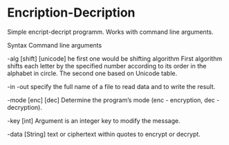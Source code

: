 # Encription-Decription
Simple encript-decript programm. Works with command line arguments.

Syntax 
Command line arguments

-alg [shift] [unicode]
he first one would be shifting algorithm 
First algorithm shifts each letter by the specified number according to its order in the alphabet in circle. 
The second one  based on Unicode table.

-in 
-out 
specify the full name of a file to read data and to write the result.

-mode [enc] [dec]
Determine the program’s mode (enc - encryption, dec - decryption). 

-key [int]
Argument is an integer key to modify the message.

-data [String]
text or ciphertext within quotes to encrypt or decrypt.
